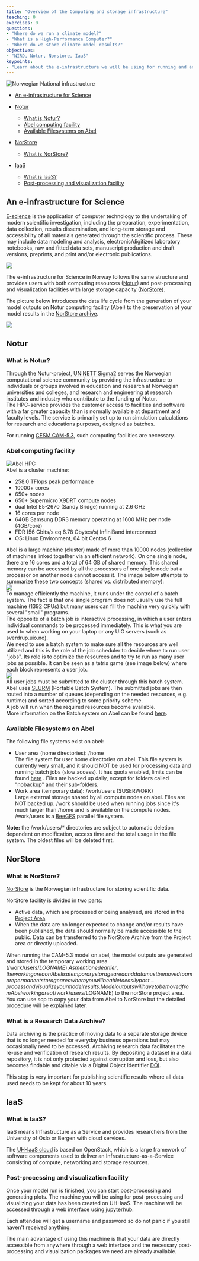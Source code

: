 ```yaml
---
title: "Overview of the Computing and storage infrastructure"
teaching: 0
exercises: 0
questions:
- "Where do we run a climate model?"
- "What is a High-Performance Computer?"
- "Where do we store climate model results?"
objectives:
- "NIRD, Notur, Norstore, IaaS"
keypoints:
- "Learn about the e-infrastructure we will be using for running and analyzing the model"
---
```


<img src="../fig/notur_norstore.jpg" alt="Norwegian National infrastructure">  

*   [An e-infrastructure for Science](#an-e-infrastructure-for-science)
*   [Notur](#notur)
	*   [What is Notur?](#what-is-notur)
	*   [Abel computing facility](#abel-computing-facility)
	*   [Available Filesystems on Abel](#available-filesystems-on-abel)
*   [NorStore](#norstore)
	*   [What is NorStore?](#what-is-norstore)
	
*   [IaaS](#iaas)
	*   [What is IaaS?](#what-is-iaas)
	*   [Post-processing and visualization facility](#post-processing-and-visualization-facility)

## An e-infrastructure for Science

[E-science](https://en.wikipedia.org/wiki/E-Science) is the application of computer technology to the 
undertaking of modern scientific investigation, including the preparation, experimentation, data collection, 
results dissemination, and long-term storage and accessibility of all materials generated through the scientific
 process. These may include data modeling and analysis, electronic/digitized laboratory notebooks, raw and 
 fitted data sets, manuscript production and draft versions, preprints, and print and/or electronic publications.  

[![](../fig/e-science.png)](https://www.kth.se/en/forskning/forskningsplattformar/ict/forskning/e-vetenskap-1.323973)  

The e-infrastructure for Science in Norway follows the same structure and provides users with both computing 
resources ([Notur](#notur)) and post-processing and visualization facilities with large storage capacity 
([NorStore](#norstore)).  

The picture below introduces the data life cycle from the generation of your model outputs on Notur computing facility (Abel) to the preservation of your model results in the [NorStore archive](https://archive.norstore.no/).  

![](../fig/lifecycle.png)  

## Notur

### What is Notur?

Through the Notur-project, [UNINETT Sigma2](https://www.sigma2.no/) serves the Norwegian computational science community by providing the infrastructure to individuals or groups involved in education and research at Norwegian universities and colleges, and research and engineering at research institutes and industry who contribute to the funding of Notur.  
The HPC-service provides the customer access to facilities and software with a far greater capacity than is normally available at department and faculty levels. The service is primarily set up to run simulation calculations for research and educations purposes, designed as batches.  

For running [CESM CAM-5.3](http://www.cesm.ucar.edu/), such computing facilities are necessary.  

### Abel computing facility

![Abel HPC](../fig/130px-Abel_small.jpg)  
Abel is a cluster machine:

*   258.0 TFlops peak performance
*   10000+ cores
*   650+ nodes
*   650+ Supermicro X9DRT compute nodes
*   dual Intel E5-2670 (Sandy Bridge) running at 2.6 GHz
*   16 cores per node
*   64GB Samsung DDR3 memory operating at 1600 MHz per node (4GB/core)
*   FDR (56 Gbits/s eq 6.78 Gbytes/s) InfiniBand interconnect
*   OS: Linux Environment, 64 bit Centos 6

Abel is a large machine (cluster) made of more than 10000 nodes (collection of machines linked together via an efficient network). On one single node, there are 16 cores and a total of 64 GB of shared memory. This shared memory can be accessed by all the processors of one single node but a processor on another node cannot access it. The image below attempts to summarize these two concepts (shared vs. distributed memory):  
![](../fig/shared_distributedRAM.png)  
To manage efficiently the machine, it runs under the control of a batch system. The fact is that one single program does not usually use the full machine (1392 CPUs) but many users can fill the machine very quickly with several "small" programs.  
The opposite of a batch job is interactive processing, in which a user enters individual commands to be processed immediately. This is what you are used to when working on your laptop or any UIO servers (such as sverdrup.uio.no).  
We need to use a batch system to make sure all the resources are well utilized and this is the role of the job scheduler to decide where to run user "jobs". Its role is to optimize the resources and to try to run as many user jobs as possible. It can be seen as a tetris game (see image below) where each block represents a user job.  
![](../fig/tetris.png)  
All user jobs must be submitted to the cluster through this batch system. Abel uses [SLURM](https://en.wikipedia.org/wiki/Slurm_Workload_Manager) (Portable Batch System). The submitted jobs are then routed into a number of queues (depending on the needed resources, e.g. runtime) and sorted according to some priority scheme.  
A job will run when the required resources become available.  
More information on the Batch system on Abel can be found [here](http://www.uio.no/english/services/it/research/hpc/abel/help/user-guide/queue-system.html).  

### Available Filesystems on Abel

The following file systems exist on abel:

*   User area (home directories): /home  
    The file system for user home directories on abel. This file system is currently very small, and it should NOT be used for processing data and running batch jobs (slow access). It has quota enabled, limits can be found [here](http://www.uio.no/english/services/it/research/hpc/abel/help/user-guide/data.html) . Files are backed up daily, except for folders called "nobackup" and their sub-folders.
*   Work area (temporary data): /work/users ($USERWORK)  
    Large external storage shared by all compute nodes on abel. Files are NOT backed up. /work should be used when running jobs since it's much larger than /home and is available on the compute nodes. /work/users is a [BeeGFS](https://en.wikipedia.org/wiki/BeeGFS) parallel file system.

**Note:** the /work/users/* directories are subject to automatic deletion dependent on modification, access time and the total usage in the file system. The oldest files will be deleted first.  

## NorStore

### What is NorStore?

[NorStore](https://www.sigma2.no/node/8) is the Norwegian infrastructure for storing scientific data.  

NorStore facility is divided in two parts:

*   Active data, which are processed or being analysed, are stored in the [Project Area](https://www.sigma2.no/content/project-data-storage).
*   When the data are no longer expected to change and/or results have been published, the data should normally be made accessible to the public. Data can be transferred to the NorStore Archive from the Project area or directly uploaded.

When running the CAM-5.3 model on abel, the model outputs are generated and stored in the temporary working area (/work/users/$LOGNAME). As mentioned earlier, the working area on Abel is a temporary storage area and data must be moved to a more permanent storage area where you will be able to easily post-process and visualize your model results.  
Model outputs will have to be moved from Abel working area (/work/users/$LOGNAME) to the norStore project area. You can use scp to copy your data from Abel to NorStore but the detailed procedure will be explained later.  

### What is a Research Data Archive?

Data archiving is the practice of moving data to a separate storage device that is no longer needed for everyday business operations but
may occasionally need to be accessed. 
Archiving research data facilitates the re-use and verification of research results. 
By depositing a dataset in a data repository, it is not only protected against corruption and loss, 
but also becomes findable and citable via a Digital Object Identifier [DOI](https://www.doi.org/).

This step is very important for publishing scientific results where all data used needs to be kept for about 10 years.

## IaaS

### What is IaaS?

IaaS means Infrastructure as a Service and provides researchers from the University of Oslo or Bergen 
with cloud services.

The [UH-IaaS cloud](http://docs.uh-iaas.no/en/latest/index.html) is based on OpenStack, which is a large framework of software components used to deliver an 
Infrastructure-as-a-Service consisting of compute, networking and storage resources.

### Post-processing and visualization facility

Once your model run is finished, you can start post-processing and generating plots. 
The machine you will be using for post-processing and visualizing your data has been created on UH-IaaS. The machine
will be accessed through a web interface using [jupyterhub](https://jupyter.org/hub).
 
Each attendee will get a username and password so do not panic if you still haven't received anything.
 
The main advantage of using this machine is that your data are directly accessible from anywhere through a web 
interface and the necessary post-processing and visualization packages we need are already available. 

